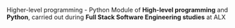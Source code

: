  Higher-level programming - Python
Module of **High-level programming** and **Python**, carried out during **Full Stack Software Engineering studies** at ALX
